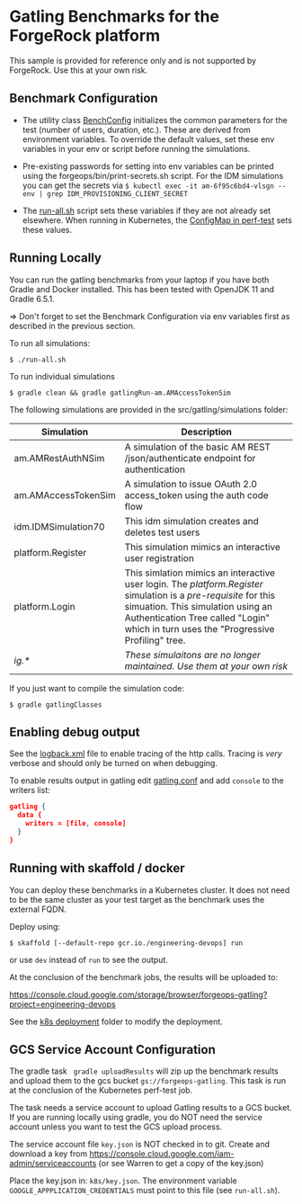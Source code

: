 # Gatling Benchmarks for the ForgeRock platform

This sample is provided for reference only and is not supported by ForgeRock. Use this at your own risk.

## Benchmark Configuration

* The utility class [BenchConfig](src/gatling/simulations/util.scala) initializes the common parameters for the test (number of users, duration, etc.). These are derived from environment variables. To override the default values, set these env variables in your env or script before running the simulations.  

* Pre-existing passwords for setting into env variables can be printed using the forgeops/bin/print-secrets.sh script.  For the IDM simulations you can get the secrets via `$ kubectl exec -it am-6f95c6bd4-vlsgn -- env | grep IDM_PROVISIONING_CLIENT_SECRET`

* The [run-all.sh](run-all.sh) script sets these variables if they are not already set elsewhere. When running in Kubernetes, the [ConfigMap in perf-test](k8s/perf-test-job.yaml)  sets these values.




## Running Locally

You can run the gatling benchmarks from your laptop if you have both Gradle and Docker installed. This has been tested with OpenJDK 11 and Gradle 6.5.1. 

=> Don't forget to set the Benchmark Configuration via env variables first as described in the previous section.

To run all simulations:

```
$ ./run-all.sh
```

To run individual simulations

```
$ gradle clean && gradle gatlingRun-am.AMAccessTokenSim
```

The following simulations are provided in the src/gatling/simulations folder:

|Simulation|Description
|----------|-----------
|am.AMRestAuthNSim|A simulation of the basic AM REST /json/authenticate endpoint for authentication
|am.AMAccessTokenSim|A simulation to issue OAuth 2.0 access_token using the auth code flow
|idm.IDMSimulation70|This idm simulation creates and deletes test users
|platform.Register|This simulation mimics an interactive user registration
|platform.Login|This simlation mimics an interactive user login. The *platform.Register* simulation is a *pre-requisite* for this simuation. This simulation using an Authentication Tree called "Login" which in turn uses the "Progressive Profiling" tree.
|*ig.\**|*These simulaitons are no longer maintained.  Use them at your own risk*

If you just want to compile the simulation code:

```
$ gradle gatlingClasses
```




## Enabling debug output 

See the [logback.xml](src/gatling/resources/logback.xml) file to enable tracing of 
the http calls. Tracing is *very* verbose and should only be turned on 
when debugging. 

To enable results output in gatling
edit [gatling.conf](src/gatlinge/resources/gatling.conf) and add `console` to the
writers list:

```json
gatling {
  data {
    writers = [file, console]
  }
}
```

## Running with skaffold / docker

You can deploy these benchmarks in a Kubernetes cluster. It does not need to be
the same cluster as your test target as the benchmark uses the external 
FQDN. 

Deploy using:

```
$ skaffold [--default-repo gcr.io./engineering-devops] run
```

or use `dev` instead of `run` to see the output.

At the conclusion of the benchmark jobs, the results will be uploaded to:

https://console.cloud.google.com/storage/browser/forgeops-gatling?project=engineering-devops

See the [k8s deployment](k8s/) folder to modify the deployment. 

## GCS Service Account Configuration

The gradle task ` gradle uploadResults` will zip up the benchmark results and upload them to the gcs bucket `gs://forgeops-gatling`. This task is run at the conclusion of the Kubernetes perf-test job.

The task needs a service account to upload Gatling results to a GCS bucket. If you are running locally using gradle, you do NOT need the service account unless you want to test the GCS upload process.

The service account file `key.json` is NOT checked in to git.  Create and download a key from https://console.cloud.google.com/iam-admin/serviceaccounts (or see Warren to get a copy of the key.json)

Place the key.json in: `k8s/key.json`. The environment variable
`GOOGLE_APPPLICATION_CREDENTIALS` must point to this file (see `run-all.sh`).

